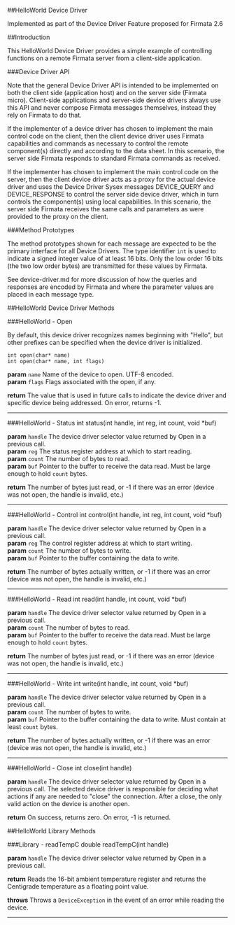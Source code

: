 ##HelloWorld Device Driver

Implemented as part of the Device Driver Feature proposed for Firmata 2.6

##Introduction

This HelloWorld Device Driver provides a simple example of controlling functions  on a remote Firmata server from a client-side application.

###Device Driver API

Note that the general Device Driver API is intended to be implemented on both the client side (application host) and on the server side (Firmata micro).  Client-side applications and server-side device drivers always use this API and never compose Firmata messages themselves, instead they rely on Firmata to do that.

If the implementer of a device driver has chosen to implement the main control code on the client, then the client device driver uses  Firmata capabilities and commands as necessary to control the remote component(s) directly and according to the data sheet.  In this scenario, the server side Firmata responds to standard Firmata commands as received.  

If the implementer has chosen to implement the main control code on the server, then the client device driver acts as a proxy for the actual device driver and uses the Device Driver Sysex messages DEVICE\_QUERY and DEVICE\_RESPONSE to control the server side device driver, which in turn controls the component(s) using local capabilities.  In this scenario, the server side Firmata receives the same calls and parameters as were provided to the proxy on the client.

###Method Prototypes

The method prototypes shown for each message are expected to be the primary interface for all Device Drivers.  The type identifier `int` is used to indicate a signed integer value of at least 16 bits.  Only the low order 16 bits (the two low order bytes) are transmitted for these values by Firmata.

See device-driver.md for more discussion of how the queries and responses are encoded by Firmata and where the parameter values are placed in each message type.

##HelloWorld Device Driver Methods

###HelloWorld - Open

By default, this device driver recognizes names beginning with "Hello", but other prefixes can be specified when the device driver is initialized.

    int open(char* name)
    int open(char* name, int flags)

**param** `name` Name of the device to open.  UTF-8 encoded.  
**param** `flags` Flags associated with the open, if any.

**return** The value that is used in future calls to indicate the device driver and specific device being addressed.  On error, returns -1.

---
###HelloWorld - Status
	int status(int handle, int reg, int count, void *buf)

**param** `handle` The device driver selector value returned by Open in a previous call.  
**param** `reg` The status register address at which to start reading.  
**param** `count` The number of bytes to read.  
**param** `buf` Pointer to the buffer to receive the data read.  Must be large enough to hold `count` bytes.  

**return** The number of bytes just read, or -1 if there was an error (device was 
not open, the handle is invalid, etc.)

---
###HelloWorld - Control
	int control(int handle, int reg, int count, void *buf)

**param** `handle` The device driver selector value returned by Open in a previous call.  
**param** `reg` The control register address at which to start writing.  
**param** `count` The number of bytes to write.  
**param** `buf` Pointer to the buffer containing the data to write.  

**return** The number of bytes actually written, or -1 if there was an error (device was not open, the handle is invalid, etc.)


---
###HelloWorld - Read
	int read(int handle, int count, void *buf)

**param** `handle` The device driver selector value returned by Open in a previous call.  
**param** `count` The number of bytes to read.  
**param** `buf` Pointer to the buffer to receive the data read.  Must be large enough to hold `count` bytes.  

**return** The number of bytes just read, or -1 if there was an error (device was 
not open, the handle is invalid, etc.)



---
###HelloWorld - Write
	int write(int handle, int count, void *buf)

**param** `handle` The device driver selector value returned by Open in a previous
call.  
**param** `count` The number of bytes to write.  
**param** `buf` Pointer to the buffer containing the data to write.  Must contain at least `count` bytes.  

**return** The number of bytes actually written, or -1 if there was an error (device was not open, the handle is invalid, etc.)


---
###HelloWorld - Close
	int close(int handle)

**param** `handle` The device driver selector value returned by Open in a previous
call.  The selected device driver is responsible for deciding what actions if any are needed to "close" the connection.  After a close, the only valid action on the device is another open.

**return** On success, returns zero. On error, -1 is returned.

##HelloWorld Library Methods

###Library - readTempC
    double readTempC(int handle)

**param** `handle` The device driver selector value returned by Open in a previous
call.  

**return** Reads the 16-bit ambient temperature register and returns the Centigrade temperature as a floating point value.

**throws** Throws a `DeviceException` in the event of an error while reading the device.

---

